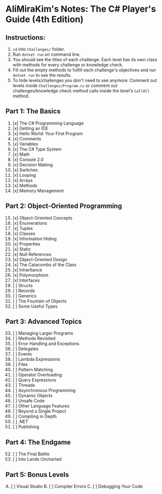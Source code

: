 # AliMiraKim's Notes: The C# Player's Guide (4th Edition)

## Instructions:
1. `cd` into `Challenges/` folder.
2. Run `dotnet run` on command line.
3. You should see the titles of each challenge. Each level has its own class with methods for every challenge or knowledge check.
4. Fill out the empty methods to fulfill each challenge's objectives and run `dotnet run` to see the results.
5. To hide levels/challenges you don't need to see anymore: Comment out levels inside `Challenges/Program.cs` or comment out challenges/knowledge check method calls inside the level's `CallAll` method.

## Part 1: The Basics
01. [x] The C# Programming Language
02. [x] Getting an IDE
03. [x] Hello World: Your First Program
04. [x] Comments
05. [x] Variables
06. [x] The C# Type System
07. [x] Math
08. [x] Console 2.0
09. [x] Decision Making
10. [x] Switches
11. [x] Looping
12. [x] Arrays
13. [x] Methods
14. [x] Memory Management

## Part 2: Object-Oriented Programming
15. [x] Object-Oriented Concepts
16. [x] Enumerations
17. [x] Tuples
18. [x] Classes
19. [x] Information Hiding
20. [x] Properties
21. [x] Static
22. [x] Null References
23. [x] Object-Oriented Design
24. [x] The Catacombs of the Class
25. [x] Inheritance
26. [x] Polymorphism
27. [x] Interfaces
28. [ ] Structs
29. [ ] Records
30. [ ] Generics
31. [ ] The Fountain of Objects
32. [ ] Some Useful Types

## Part 3: Advanced Topics
33. [ ] Managing Larger Programs
34. [ ] Methods Revisited
35. [ ] Error Handling and Exceptions
36. [ ] Delegates
37. [ ] Events
38. [ ] Lambda Expressions
39. [ ] Files
40. [ ] Pattern Matching
41. [ ] Operator Overloading
42. [ ] Query Expressions
43. [ ] Threads
44. [ ] Asynchronous Programming
45. [ ] Dynamic Objects
46. [ ] Unsafe Code
47. [ ] Other Language Features
48. [ ] Beyond a Single Project
49. [ ] Compiling in Depth
50. [ ] .NET
51. [ ] Publishing


## Part 4: The Endgame
52. [ ] The Final Battle
53. [ ] Into Lands Uncharted

## Part 5: Bonus Levels
A. [ ] Visual Studio
B. [ ] Compiler Errors
C. [ ] Debugging Your Code